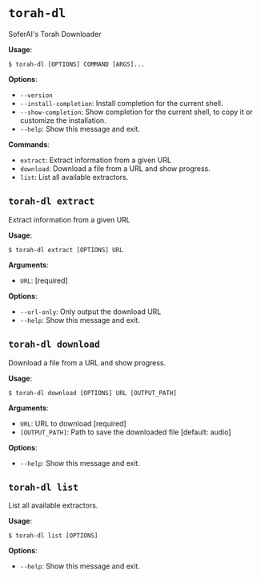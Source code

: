 # `torah-dl`

SoferAI&#x27;s Torah Downloader

**Usage**:

```console
$ torah-dl [OPTIONS] COMMAND [ARGS]...
```

**Options**:

* `--version`
* `--install-completion`: Install completion for the current shell.
* `--show-completion`: Show completion for the current shell, to copy it or customize the installation.
* `--help`: Show this message and exit.

**Commands**:

* `extract`: Extract information from a given URL
* `download`: Download a file from a URL and show progress.
* `list`: List all available extractors.

## `torah-dl extract`

Extract information from a given URL

**Usage**:

```console
$ torah-dl extract [OPTIONS] URL
```

**Arguments**:

* `URL`: [required]

**Options**:

* `--url-only`: Only output the download URL
* `--help`: Show this message and exit.

## `torah-dl download`

Download a file from a URL and show progress.

**Usage**:

```console
$ torah-dl download [OPTIONS] URL [OUTPUT_PATH]
```

**Arguments**:

* `URL`: URL to download  [required]
* `[OUTPUT_PATH]`: Path to save the downloaded file  [default: audio]

**Options**:

* `--help`: Show this message and exit.

## `torah-dl list`

List all available extractors.

**Usage**:

```console
$ torah-dl list [OPTIONS]
```

**Options**:

* `--help`: Show this message and exit.
